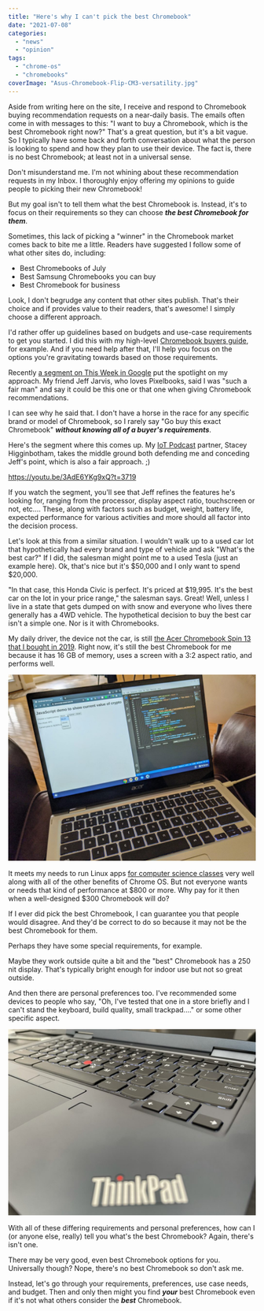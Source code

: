 ```yaml
---
title: "Here's why I can't pick the best Chromebook"
date: "2021-07-08"
categories: 
  - "news"
  - "opinion"
tags: 
  - "chrome-os"
  - "chromebooks"
coverImage: "Asus-Chromebook-Flip-CM3-versatility.jpg"
---
```


Aside from writing here on the site, I receive and respond to Chromebook buying recommendation requests on a near-daily basis. The emails often come in with messages to this: "I want to buy a Chromebook, which is the best Chromebook right now?" That's a great question, but it's a bit vague. So I typically have some back and forth conversation about what the person is looking to spend and how they plan to use their device. The fact is, there is no best Chromebook; at least not in a universal sense.

Don't misunderstand me. I'm not whining about these recommendation requests in my Inbox. I thoroughly enjoy offering my opinions to guide people to picking their new Chromebook!

But my goal isn't to tell them what the best Chromebook is. Instead, it's to focus on their requirements so they can choose _**the best Chromebook for them**_.

Sometimes, this lack of picking a "winner" in the Chromebook market comes back to bite me a little. Readers have suggested I follow some of what other sites do, including:

- Best Chromebooks of July
- Best Samsung Chromebooks you can buy
- Best Chromebook for business

Look, I don't begrudge any content that other sites publish. That's their choice and if provides value to their readers, that's awesome! I simply choose a different approach.

I'd rather offer up guidelines based on budgets and use-case requirements to get you started. I did this with my high-level [Chromebook buyers guide](https://www.aboutchromebooks.com/news/getting-your-first-chromebook-buyers-guide-2021/), for example. And if you need help after that, I'll help you focus on the options you're gravitating towards based on those requirements.

Recently [a segment on This Week in Google](https://twit.tv/shows/this-week-in-google/episodes/618?autostart=false) put the spotlight on my approach. My friend Jeff Jarvis, who loves Pixelbooks, said I was "such a fair man" and say it could be this one or that one when giving Chromebook recommendations.

I can see why he said that. I don't have a horse in the race for any specific brand or model of Chromebook, so I rarely say "Go buy this exact Chromebook" **_without knowing all of a buyer's requirements_**.

Here's the segment where this comes up. My [IoT Podcast](http://www.iotpodcast.com) partner, Stacey Higginbotham, takes the middle ground both defending me and conceding Jeff's point, which is also a fair approach. ;)

https://youtu.be/3AdE6YKg9xQ?t=3719

If you watch the segment, you'll see that Jeff refines the features he's looking for, ranging from the processor, display aspect ratio, touchscreen or not, etc.... These, along with factors such as budget, weight, battery life, expected performance for various activities and more should all factor into the decision process.

Let's look at this from a similar situation. I wouldn't walk up to a used car lot that hypothetically had every brand and type of vehicle and ask "What's the best car?" If I did, the salesman might point me to a used Tesla (just an example here). Ok, that's nice but it's $50,000 and I only want to spend $20,000.

"In that case, this Honda Civic is perfect. It's priced at $19,995. It's the best car on the lot in your price range," the salesman says. Great! Well, unless I live in a state that gets dumped on with snow and everyone who lives there generally has a 4WD vehicle. The hypothetical decision to buy the best car isn't a simple one. Nor is it with Chromebooks.

My daily driver, the device not the car, is still [the Acer Chromebook Spin 13 that I bought in 2019](https://www.aboutchromebooks.com/news/acer-chromebook-spin-13-with-16-gb-ram-should-you-buy-one/). Right now, it's still the best Chromebook for me because it has 16 GB of memory, uses a screen with a 3:2 aspect ratio, and performs well.

![Linux on Chromebooks](images/Acer-Chromebook-Spin-513-running-Linux-apps-1024x768.jpg)

It meets my needs to run Linux apps [for computer science classes](https://www.aboutchromebooks.com/news/linux-on-chromebooks-just-might-get-me-through-a-masters-in-computer-science/) very well along with all of the other benefits of Chrome OS. But not everyone wants or needs that kind of performance at $800 or more. Why pay for it then when a well-designed $300 Chromebook will do?

If I ever did pick the best Chromebook, I can guarantee you that people would disagree. And they'd be correct to do so because it may not be the best Chromebook for them.

Perhaps they have some special requirements, for example.

Maybe they work outside quite a bit and the "best" Chromebook has a 250 nit display. That's typically bright enough for indoor use but not so great outside.

And then there are personal preferences too. I've recommended some devices to people who say, "Oh, I've tested that one in a store briefly and I can't stand the keyboard, build quality, small trackpad...." or some other specific aspect.

![Best Chromebook keyboard](images/Lenovo-ThinkPad-C13-Yoga-Chromebook-keyboard-angled-1024x768.jpeg)

With all of these differing requirements and personal preferences, how can I (or anyone else, really) tell you what's the best Chromebook? Again, there's isn't one.

There may be very good, even best Chromebook options for you. Universally though? Nope, there's no best Chromebook so don't ask me.

Instead, let's go through your requirements, preferences, use case needs, and budget. Then and only then might you find **_your_** best Chromebook even if it's not what others consider the **_best_** Chromebook.
